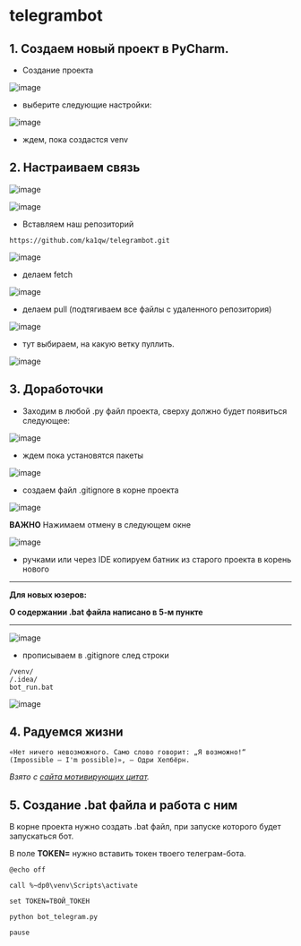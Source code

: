 # telegrambot

## 1. Создаем новый проект в PyCharm.
  * Создание проекта

![image](https://user-images.githubusercontent.com/94354182/170044810-19372470-fa2f-40ab-bba4-195c815ed3e8.png)
  
  * выберите следующие настройки:
  
 ![image](https://user-images.githubusercontent.com/94354182/170045921-15df3217-332c-4eb1-99cc-3b61c9397bc8.png)

  * ждем, пока создастся venv
## 2. Настраиваем связь 

![image](https://user-images.githubusercontent.com/94354182/170051403-0956950c-cef6-498f-a85a-ed34a54751a3.png)

![image](https://user-images.githubusercontent.com/94354182/170051525-631a52a1-2c5c-4ce8-9f0d-bdee7bc0e7d1.png)

* Вставляем наш репозиторий

```
https://github.com/ka1qw/telegrambot.git
```

![image](https://user-images.githubusercontent.com/94354182/170051620-1589f50d-3434-42e7-ad38-5671c3c4b56d.png)

* делаем fetch

![image](https://user-images.githubusercontent.com/94354182/170051750-9a169276-fd74-48a2-b1b8-51db82cddadc.png)

* делаем pull (подтягиваем все файлы с удаленного репозитория)

![image](https://user-images.githubusercontent.com/94354182/170051789-8e932ea9-bd41-4420-9e19-086533da7b45.png)

* тут выбираем, на какую ветку пуллить.


![image](https://user-images.githubusercontent.com/94354182/170051827-d9b609c5-4cb0-4a0d-a905-a6d9bd5bfb2e.png)

## 3. Доработочки

 * Заходим в любой .py файл проекта, сверху должно будет появиться следующее:
 
 ![image](https://user-images.githubusercontent.com/94354182/170052135-537db2c8-001d-4ed9-b8f8-2a009f62fb86.png)

 * ждем пока установятся пакеты
 
 ![image](https://user-images.githubusercontent.com/94354182/170052200-7c3edf7e-ab5e-466d-92d0-a4be9e209c9c.png)

 * создаем файл .gitignore в корне проекта
 
 ![image](https://user-images.githubusercontent.com/94354182/170052476-c6cff5a6-df70-4780-bcae-efa112114806.png)
 
 __ВАЖНО__
 Нажимаем отмену в следующем окне
 
 ![image](https://user-images.githubusercontent.com/94354182/170052962-e5489987-d0b2-4a13-96f6-5899c1909c0f.png)

 * ручками или через IDE копируем батник из старого проекта в корень нового
 ***
__Для новых юзеров:__

__О содержании .bat файла написано в 5-м пункте__
***
 ![image](https://user-images.githubusercontent.com/94354182/170052774-91948245-f069-42bb-afc4-7c62268892ea.png)
 
 * прописываем в .gitignore след строки
  ```
  /venv/
  /.idea/
  bot_run.bat
  ```
 
 ![image](https://user-images.githubusercontent.com/94354182/170053177-a2f6a836-0b90-4bec-899d-a17065b6f017.png)

## 4. Радуемся жизни



    «Нет ничего невозможного. Само слово говорит: „Я возможно!“ (Impossible — I'm possible)», — Одри Хепбёрн.
    
_Взято с [сайта мотивирующих цитат](https://ru.ihodl.com/lifestyle/2016-09-09/50-luchshih-motiviruyushih-citat-na-kazhdyj-sluchaj-zhizni/)._

## 5. Создание .bat файла и работа с ним

В корне проекта нужно создать .bat файл, при запуске которого будет запускаться бот.

В поле __TOKEN=__ нужно вставить токен твоего телеграм-бота.
```
@echo off

call %~dp0\venv\Scripts\activate

set TOKEN=ТВОЙ_ТОКЕН

python bot_telegram.py

pause
```
